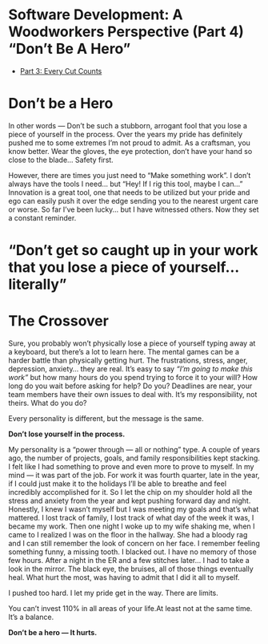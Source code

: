 # Software Development: A Woodworkers Perspective (Part 4) “Don’t Be A Hero”

- [Part 3: Every Cut Counts](https://medium.com/@3wirebuild/software-development-a-woodworkers-perspective-part-3-a54a9843967d)

# **Don’t be a Hero**

In other words — Don’t be such a stubborn, arrogant fool that you lose a piece of yourself in the process. Over the years my pride has definitely pushed me to some extremes I’m not proud to admit. As a craftsman, you know better. Wear the gloves, the eye protection, don’t have your hand so close to the blade… Safety first.

However, there are times you just need to “Make something work”. I don’t always have the tools I need… but “Hey! If I rig this tool, maybe I can…” Innovation is a great tool, one that needs to be utilized but your pride and ego can easily push it over the edge sending you to the nearest urgent care or worse. So far I’ve been lucky… but I have witnessed others. Now they set a constant reminder.

# “Don’t get so caught up in your work that you lose a piece of yourself… literally”

# **The Crossover**

Sure, you probably won’t physically lose a piece of yourself typing away at a keyboard, but there’s a lot to learn here. The mental games can be a harder battle than physically getting hurt. The frustrations, stress, anger, depression, anxiety… they are real. It’s easy to say *“I’m going to make this work”* but how many hours do you spend trying to force it to your will? How long do you wait before asking for help? Do you? Deadlines are near, your team members have their own issues to deal with. It’s my responsibility, not theirs. What do you do?

Every personality is different, but the message is the same.

**Don’t lose yourself in the process.**

My personality is a “power through — all or nothing” type. A couple of years ago, the number of projects, goals, and family responsibilities kept stacking. I felt like I had something to prove and even more to prove to myself. In my mind — it was part of the job. For work it was fourth quarter, late in the year, if I could just make it to the holidays I’ll be able to breathe and feel incredibly accomplished for it. So I let the chip on my shoulder hold all the stress and anxiety from the year and kept pushing forward day and night. Honestly, I knew I wasn’t myself but I was meeting my goals and that’s what mattered. I lost track of family, I lost track of what day of the week it was, I became my work. Then one night I woke up to my wife shaking me, when I came to I realized I was on the floor in the hallway. She had a bloody rag and I can still remember the look of concern on her face. I remember feeling something funny, a missing tooth. I blacked out. I have no memory of those few hours. After a night in the ER and a few stitches later… I had to take a look in the mirror. The black eye, the bruises, all of those things eventually heal. What hurt the most, was having to admit that I did it all to myself.

I pushed too hard. I let my pride get in the way. There are limits.

You can’t invest 110% in all areas of your life.At least not at the same time. It’s a balance.

**Don’t be a hero — It hurts.**